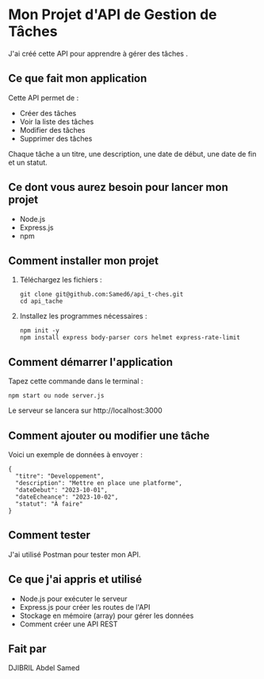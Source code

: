 # Mon Projet d'API de Gestion de Tâches

J'ai créé cette API pour apprendre à gérer des tâches .

## Ce que fait mon application

Cette API permet de :

- Créer des tâches
- Voir la liste des tâches
- Modifier des tâches
- Supprimer des tâches

Chaque tâche a un titre, une description, une date de début, une date de fin et un statut.

## Ce dont vous aurez besoin pour lancer mon projet

- Node.js
- Express.js
- npm

## Comment installer mon projet

1. Téléchargez les fichiers :

   ```
   git clone git@github.com:Samed6/api_t-ches.git
   cd api_tache
   ```

2. Installez les programmes nécessaires :
   ```
   npm init -y
   npm install express body-parser cors helmet express-rate-limit
   ```


## Comment démarrer l'application

Tapez cette commande dans le terminal :

```
npm start ou node server.js
```

Le serveur se lancera sur http://localhost:3000


## Comment ajouter ou modifier une tâche

Voici un exemple de données à envoyer :

```
{
  "titre": "Developpement",
  "description": "Mettre en place une platforme",
  "dateDebut": "2023-10-01",
  "dateEcheance": "2023-10-02",
  "statut": "À faire"
}
```

## Comment tester

J'ai utilisé Postman pour tester mon API.

## Ce que j'ai appris et utilisé

- Node.js pour exécuter le serveur
- Express.js pour créer les routes de l'API
- Stockage en mémoire (array) pour gérer les données
- Comment créer une API REST

## Fait par

DJIBRIL Abdel Samed
